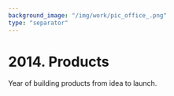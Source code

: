 ```yaml
---
background_image: "/img/work/pic_office_.png"
type: "separator"
---
```

# 2014. Products
Year of building products from idea to launch.

